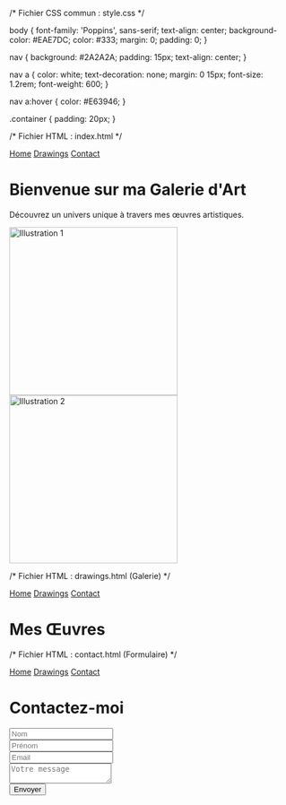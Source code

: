 /* Fichier CSS commun : style.css */

body {
    font-family: 'Poppins', sans-serif;
    text-align: center;
    background-color: #EAE7DC;
    color: #333;
    margin: 0;
    padding: 0;
}

nav {
    background: #2A2A2A;
    padding: 15px;
    text-align: center;
}

nav a {
    color: white;
    text-decoration: none;
    margin: 0 15px;
    font-size: 1.2rem;
    font-weight: 600;
}

nav a:hover {
    color: #E63946;
}

.container {
    padding: 20px;
}

/* Fichier HTML : index.html */
<!DOCTYPE html>
<html lang="fr">
<head>
    <meta charset="UTF-8">
    <meta name="viewport" content="width=device-width, initial-scale=1.0">
    <title>Accueil - Galerie d'Art</title>
    <link rel="stylesheet" href="style.css">
</head>
<body>
    <nav>
        <a href="index.html">Home</a>
        <a href="drawings.html">Drawings</a>
        <a href="contact.html">Contact</a>
    </nav>
    <div class="container">
        <h1>Bienvenue sur ma Galerie d'Art</h1>
        <p>Découvrez un univers unique à travers mes œuvres artistiques.</p>
        <img src="images/illustration1.jpg" alt="Illustration 1" width="300">
        <img src="images/illustration2.jpg" alt="Illustration 2" width="300">
    </div>
</body>
</html>

/* Fichier HTML : drawings.html (Galerie) */
<!DOCTYPE html>
<html lang="fr">
<head>
    <meta charset="UTF-8">
    <meta name="viewport" content="width=device-width, initial-scale=1.0">
    <title>Galerie d'Art - Dessins</title>
    <link rel="stylesheet" href="style.css">
</head>
<body>
    <nav>
        <a href="index.html">Home</a>
        <a href="drawings.html">Drawings</a>
        <a href="contact.html">Contact</a>
    </nav>
    <div class="container">
        <h1>Mes Œuvres</h1>
        <div class="gallery" id="gallery"></div>
    </div>
    <script>
        const artworks = [
            { title: "Dessin 1", image: "images/dessin1.jpg", price: "50€" },
            { title: "Dessin 2", image: "images/dessin2.jpg", price: "60€" }
        ];
        const gallery = document.getElementById("gallery");
        artworks.forEach(art => {
            const div = document.createElement("div");
            div.innerHTML = `<img src="${art.image}" alt="${art.title}"><p>${art.title}</p><p>${art.price}</p>`;
            gallery.appendChild(div);
        });
    </script>
</body>
</html>

/* Fichier HTML : contact.html (Formulaire) */
<!DOCTYPE html>
<html lang="fr">
<head>
    <meta charset="UTF-8">
    <meta name="viewport" content="width=device-width, initial-scale=1.0">
    <title>Contact</title>
    <link rel="stylesheet" href="style.css">
</head>
<body>
    <nav>
        <a href="index.html">Home</a>
        <a href="drawings.html">Drawings</a>
        <a href="contact.html">Contact</a>
    </nav>
    <div class="container">
        <h1>Contactez-moi</h1>
        <form action="submit_form.php" method="post">
            <input type="text" name="nom" placeholder="Nom" required><br>
            <input type="text" name="prenom" placeholder="Prénom" required><br>
            <input type="email" name="email" placeholder="Email" required><br>
            <textarea name="message" placeholder="Votre message" required></textarea><br>
            <button type="submit">Envoyer</button>
        </form>
    </div>
</body>
</html>
